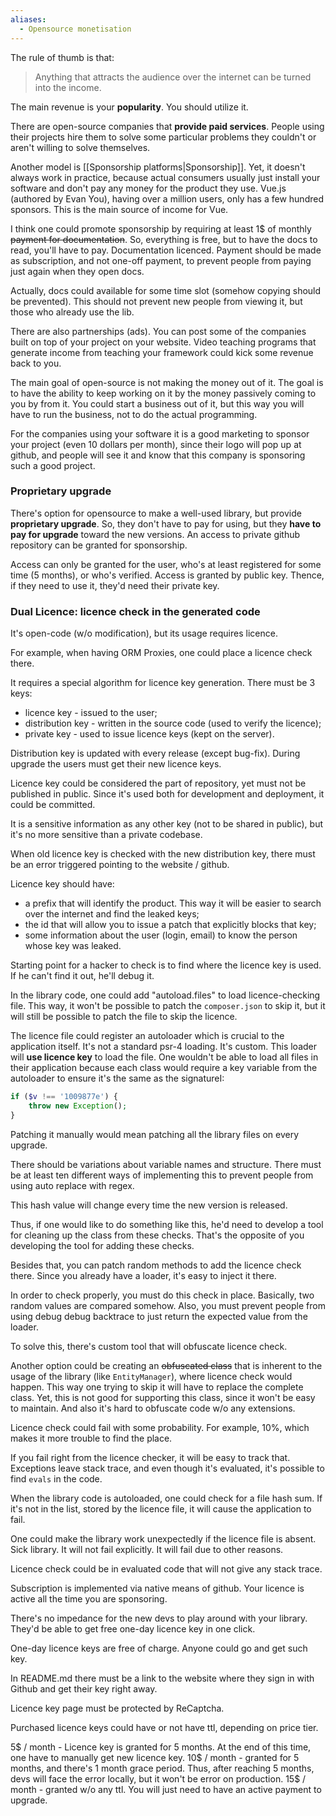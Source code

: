 ```yaml
---
aliases:
  - Opensource monetisation
---
```

The rule of thumb is that:

> Anything that attracts the audience over the internet can be turned into the income.

The main revenue is your **popularity**. You should utilize it.

There are open-source companies that **provide paid services**. People using their projects hire them to solve some particular problems they couldn't or aren't willing to solve themselves.

Another model is [[Sponsorship platforms|Sponsorship]]. Yet, it doesn't always work in practice, because actual consumers usually just install your software and don't pay any money for the product they use. Vue.js (authored by Evan You), having over a million users, only has a few hundred sponsors. This is the main source of income for Vue.

I think one could promote sponsorship by requiring at least 1$ of monthly <strike>payment for documentation</strike>. So, everything is free, but to have the docs to read, you'll have to pay. Documentation licenced. Payment should be made as subscription, and not one-off payment, to prevent people from paying just again when they open docs.

Actually, docs could available for some time slot (somehow copying should be prevented). This should not prevent new people from viewing it, but those who already use the lib.

There are also partnerships (ads). You can post some of the companies built on top of your project on your website. Video teaching programs that generate income from teaching your framework could kick some revenue back to you.

The main goal of open-source is not making the money out of it. The goal is to have the ability to keep working on it by the money passively coming to you by from it. You could start a business out of it, but this way you will have to run the business, not to do the actual programming.

For the companies using your software it is a good marketing to sponsor your project (even 10 dollars per month), since their logo will pop up at github, and people will see it and know that this company is sponsoring such a good project.

### Proprietary upgrade

There's option for opensource to make a well-used library, but provide **proprietary upgrade**. So, they don't have to pay for using, but they **have to pay for upgrade** toward the new versions. An access to private github repository can be granted for sponsorship.

Access can only be granted for the user, who's at least registered for some time (5 months), or who's verified. Access is granted by public key. Thence, if they need to use it, they'd need their private key.

### Dual Licence: licence check in the generated code

It's open-code (w/o modification), but its usage requires licence.

For example, when having ORM Proxies, one could place a licence check there.

It requires a special algorithm for licence key generation. 
There must be 3 keys:
- licence key - issued to the user;
- distribution key - written in the source code (used to verify the licence);
- private key - used to issue licence keys (kept on the server).

Distribution key is updated with every release (except bug-fix).
During upgrade the users must get their new licence keys.

Licence key could be considered the part of repository, yet must not be published in public. Since it's used both for development and deployment, it could be committed. 

It is a sensitive information as any other key (not to be shared in public), but it's no more sensitive than a private codebase.

When old licence key is checked with the new distribution key, there must be an error triggered pointing to the website / github.

Licence key should have:
- a prefix that will identify the product. This way it will be easier to search over the internet and find the leaked keys;
- the id that will allow you to issue a patch that explicitly blocks that key;
- some information about the user (login, email) to know the person whose key was leaked.

Starting point for a hacker to check is to find where the licence key is used. If he can't find it out, he'll debug it.

In the library code, one could add "autoload.files" to load licence-checking file. This way, it won't be possible to patch the `composer.json` to skip it, but it will still be possible to patch the file to skip the licence.

The licence file could register an autoloader which is crucial to the application itself. It's not a standard psr-4 loading. It's custom. This loader will **use licence key** to load the file. One wouldn't be able to load all files in their application because each class would require a key variable from the autoloader to ensure it's the same as the signatureI:

```php
if ($v !== '1009877e') {
    throw new Exception();
}
```

Patching it manually would mean patching all the library files on every upgrade.

There should be variations about variable names and structure. There must be at least ten different ways of implementing this to prevent people from using auto replace with regex. 

This hash value will change every time the new version is released.

Thus, if one would like to do something like this, he'd need to develop a tool for cleaning up the class from these checks. That's the opposite of you developing the tool for adding these checks.

Besides that, you can patch random methods to add the licence check there. Since you already have a loader, it's easy to inject it there.

In order to check properly, you must do this check in place. Basically, two random values are compared somehow. Also, you must prevent people from using debug debug backtrace to just return the expected value from the loader.

To solve this, there's custom tool that will obfuscate licence check.

Another option could be creating an <strike>obfuscated class</strike> that is inherent to the usage of the library (like `EntityManager`), where licence check would happen. This way one trying to skip it will have to replace the complete class. Yet, this is not good for supporting this class, since it won't be easy to maintain. And also it's hard to obfuscate code w/o any extensions.

Licence check could fail with some probability. For example, 10%, which makes it more trouble to find the place.

If you fail right from the licence checker, it will be easy to track that. Exceptions leave stack trace, and even though it's evaluated, it's possible to find `evals` in the code.

When the library code is autoloaded, one could check for a file hash sum. If it's not in the list, stored by the licence file, it will cause the application to fail.

One could make the library work unexpectedly if the licence file is absent. Sick library. It will not fail explicitly. It will fail due to other reasons.

Licence check could be in evaluated code that will not give any stack trace.

Subscription is implemented via native means of github. Your licence is active all the time you are sponsoring.

There's no impedance for the new devs to play around with your library. They'd be able to get free one-day licence key in one click. 

One-day licence keys are free of charge.
Anyone could go and get such key.

In README.md there must be a link to the website where they sign in with Github and get their key right away.

Licence key page must be protected by ReCaptcha.

Purchased licence keys could have or not have ttl, depending on price tier.

5$ / month - Licence key is granted for 5 months. At the end of this time, one have to manually get new licence key.
10$ / month - granted for 5 months, and there's 1 month grace period. Thus, after reaching 5 months, devs will face the error locally, but it won't be error on production.
15$ / month - granted w/o any ttl. You will just need to have an active payment to upgrade.

